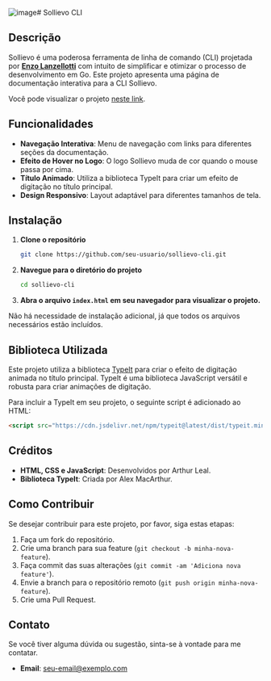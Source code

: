 ![image](https://github.com/user-attachments/assets/b4d8eb76-6145-4a53-a0be-59b1fc8ca7e7)# Sollievo CLI
## Descrição
Sollievo é uma poderosa ferramenta de linha de comando (CLI) projetada por **[Enzo Lanzellotti](https://github.com/YlanzinhoY/Sollievo)** com intuito de simplificar e otimizar o processo de desenvolvimento em Go. Este projeto apresenta uma página de documentação interativa para a CLI Sollievo.

Você pode visualizar o projeto <a href="https://arthurdevleal.github.io/cli-website-documentation/" target="_blank">neste link</a>.

## Funcionalidades
* **Navegação Interativa**: Menu de navegação com links para diferentes seções da documentação.
* **Efeito de Hover no Logo**: O logo Sollievo muda de cor quando o mouse passa por cima.
* **Título Animado**: Utiliza a biblioteca TypeIt para criar um efeito de digitação no título principal.
* **Design Responsivo**: Layout adaptável para diferentes tamanhos de tela.
  
## Instalação
1. **Clone o repositório**
   ```bash
   git clone https://github.com/seu-usuario/sollievo-cli.git
   ```
2. **Navegue para o diretório do projeto**
   ```bash
   cd sollievo-cli
   ```
3. **Abra o arquivo `index.html` em seu navegador para visualizar o projeto.**

Não há necessidade de instalação adicional, já que todos os arquivos necessários estão incluídos.

## Biblioteca Utilizada
Este projeto utiliza a biblioteca [TypeIt](https://typeitjs.com/) para criar o efeito de digitação animada no título principal. TypeIt é uma biblioteca JavaScript versátil e robusta para criar animações de digitação.

Para incluir a TypeIt em seu projeto, o seguinte script é adicionado ao HTML:
```html
<script src="https://cdn.jsdelivr.net/npm/typeit@latest/dist/typeit.min.js"></script>
```
## Créditos
* **HTML, CSS e JavaScript**: Desenvolvidos por Arthur Leal.
* **Biblioteca TypeIt**: Criada por Alex MacArthur.

## Como Contribuir
Se desejar contribuir para este projeto, por favor, siga estas etapas:
1. Faça um fork do repositório.
2. Crie uma branch para sua feature (`git checkout -b minha-nova-feature`).
3. Faça commit das suas alterações (`git commit -am 'Adiciona nova feature'`).
4. Envie a branch para o repositório remoto (`git push origin minha-nova-feature`).
5. Crie uma Pull Request.

## Contato
Se você tiver alguma dúvida ou sugestão, sinta-se à vontade para me contatar.
* **Email**: seu-email@exemplo.com
